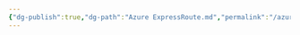 ```yaml
---
{"dg-publish":true,"dg-path":"Azure ExpressRoute.md","permalink":"/azure-express-route/","tags":["notes"]}
---
```



